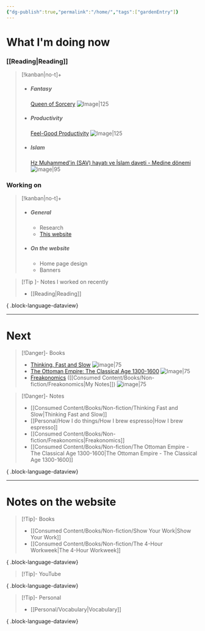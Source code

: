 ```yaml
---
{"dg-publish":true,"permalink":"/home/","tags":["gardenEntry"]}
---
```


# What I'm doing now
### [[Reading\|Reading]]
> [!kanban|no-t]+ 
> - ##### Fantasy
> 	[Queen of Sorcery](https://www.goodreads.com/book/show/587582.Queen_of_Sorcery)
> 	![Image|125](https://m.media-amazon.com/images/I/71BI-HVZv3L._AC_UF1000,1000_QL80_.jpg)
> - ##### Productivity
>	[Feel-Good Productivity](https://www.goodreads.com/book/show/142402923-feel-good-productivity?ac=1&from_search=true&qid=42b4KtHhOp&rank=1)
>	![Image|125](https://images-na.ssl-images-amazon.com/images/S/compressed.photo.goodreads.com/books/1689695229i/142402923.jpg)
> - ##### Islam
> 	[Hz Muhammed'in (SAV) hayatı ve İslam daveti - Medine dönemi](https://www.kitapyurdu.com/kitap/mekke-ve-medine-donemi-2-cilt-hz-muhammedin-sav-hayati-ve-islam-daveti/76607.html&manufacturer_id=6934)
> 	![image|95](https://cdn1.dokuzsoft.com/u/kitapburada/img/b/h/z/hz-muhammedin-hayati-ve-islam-daveti-cilt-296da8ef02a4111c512c48079a308318f.jpg)

### Working on
> [!kanban|no-t]+
> - ##### General
> 	- Research
> 	- [This website](https://emrey.vercel.app/)
> 
> - ##### On the website
> 	- Home page design
> 	- Banners

> [!Tip ]- Notes I worked on recently
>  - [[Reading\|Reading]]
> 
{ .block-language-dataview}

---
# Next

> [!Danger]- Books
> - [Thinking, Fast and Slow](https://www.goodreads.com/book/show/11468377-thinking-fast-and-slow)
> 	![image|75](https://images-na.ssl-images-amazon.com/images/S/compressed.photo.goodreads.com/books/1317793965i/11468377.jpg)
> - [The Ottoman Empire: The Classical Age 1300-1600](https://www.goodreads.com/book/show/751881.The_Ottoman_Empire) 
> 	![Image|75](https://images-na.ssl-images-amazon.com/images/S/compressed.photo.goodreads.com/books/1328849796i/751881.jpg)
> - [Freakonomics](https://www.goodreads.com/book/show/1202.Freakonomics) ([[Consumed Content/Books/Non-fiction/Freakonomics\|My Notes]])
> 	![image|75](https://images-na.ssl-images-amazon.com/images/S/compressed.photo.goodreads.com/books/1550917827i/1202.jpg)

> [!Danger]- Notes
>  - [[Consumed Content/Books/Non-fiction/Thinking Fast and Slow\|Thinking Fast and Slow]]
> - [[Personal/How I do things/How I brew espresso\|How I brew espresso]]
> - [[Consumed Content/Books/Non-fiction/Freakonomics\|Freakonomics]]
> - [[Consumed Content/Books/Non-fiction/The Ottoman Empire - The Classical Age 1300-1600\|The Ottoman Empire - The Classical Age 1300-1600]]
> 
{ .block-language-dataview}

---
# Notes on the website
> [!Tip]- Books
>  - [[Consumed Content/Books/Non-fiction/Show Your Work\|Show Your Work]]
> - [[Consumed Content/Books/Non-fiction/The 4-Hour Workweek\|The 4-Hour Workweek]]
> 
{ .block-language-dataview}

> [!Tip]- YouTube
>  
{ .block-language-dataview}

> [!Tip]- Personal
>  - [[Personal/Vocabulary\|Vocabulary]]
> 
{ .block-language-dataview}


